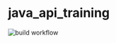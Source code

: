 # java_api_training

![build workflow](https://github.com/Lairopw/java_api_training/actions/workflows/build.yml/badge.svg)
